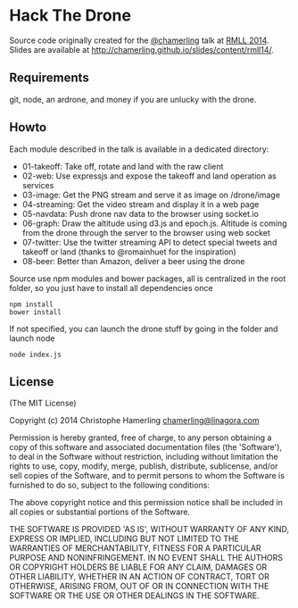 # Hack The Drone

Source code originally created for the [@chamerling](http://chamerling.github.io) talk at [RMLL 2014](https://2014.rmll.info/conference278).
Slides are available at http://chamerling.github.io/slides/content/rmll14/.

## Requirements

git, node, an ardrone, and money if you are unlucky with the drone.

## Howto

Each module described in the talk is available in a dedicated directory:

- 01-takeoff: Take off, rotate and land with the raw client
- 02-web: Use expressjs and expose the takeoff and land operation as services 
- 03-image: Get the PNG stream and serve it as image on /drone/image  
- 04-streaming: Get the video stream and display it in a web page
- 05-navdata: Push drone nav data to the browser using socket.io
- 06-graph: Draw the altitude using d3.js and epoch.js. Altitude is coming from the drone through the server to the browser using web socket
- 07-twitter: Use the twitter streaming API to detect special tweets and takeoff or land (thanks to @romainhuet for the inspiration)
- 08-beer: Better than Amazon, deliver a beer using the drone

Source use npm modules and bower packages, all is centralized in the root folder, so you just have to install all dependencies once

    npm install
    bower install

If not specified, you can launch the drone stuff by going in the folder and launch node

    node index.js


## License

(The MIT License)

Copyright (c) 2014 Christophe Hamerling <chamerling@linagora.com>

Permission is hereby granted, free of charge, to any person obtaining a copy of this software and associated documentation files (the 'Software'), to deal in the Software without restriction, including without limitation the rights to use, copy, modify, merge, publish, distribute, sublicense, and/or sell copies of the Software, and to permit persons to whom the Software is furnished to do so, subject to the following conditions:

The above copyright notice and this permission notice shall be included in all copies or substantial portions of the Software.

THE SOFTWARE IS PROVIDED 'AS IS', WITHOUT WARRANTY OF ANY KIND, EXPRESS OR IMPLIED, INCLUDING BUT NOT LIMITED TO THE WARRANTIES OF MERCHANTABILITY, FITNESS FOR A PARTICULAR PURPOSE AND NONINFRINGEMENT. IN NO EVENT SHALL THE AUTHORS OR COPYRIGHT HOLDERS BE LIABLE FOR ANY CLAIM, DAMAGES OR OTHER LIABILITY, WHETHER IN AN ACTION OF CONTRACT, TORT OR OTHERWISE, ARISING FROM, OUT OF OR IN CONNECTION WITH THE SOFTWARE OR THE USE OR OTHER DEALINGS IN THE SOFTWARE.